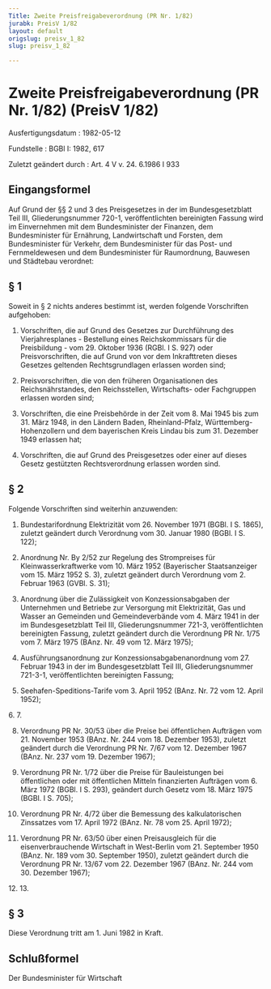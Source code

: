 ```yaml
---
Title: Zweite Preisfreigabeverordnung (PR Nr. 1/82)
jurabk: PreisV 1/82
layout: default
origslug: preisv_1_82
slug: preisv_1_82

---
```


# Zweite Preisfreigabeverordnung (PR Nr. 1/82) (PreisV 1/82)

Ausfertigungsdatum
:   1982-05-12

Fundstelle
:   BGBl I: 1982, 617

Zuletzt geändert durch
:   Art. 4 V v. 24. 6.1986 I 933


## Eingangsformel

Auf Grund der §§ 2 und 3 des Preisgesetzes in der im Bundesgesetzblatt
Teil III, Gliederungsnummer 720-1, veröffentlichten bereinigten
Fassung wird im Einvernehmen mit dem Bundesminister der Finanzen, dem
Bundesminister für Ernährung, Landwirtschaft und Forsten, dem
Bundesminister für Verkehr, dem Bundesminister für das Post- und
Fernmeldewesen und dem Bundesminister für Raumordnung, Bauwesen und
Städtebau verordnet:


## § 1

Soweit in § 2 nichts anderes bestimmt ist, werden folgende
Vorschriften aufgehoben:

1.  Vorschriften, die auf Grund des Gesetzes zur Durchführung des
    Vierjahresplanes - Bestellung eines Reichskommissars für die
    Preisbildung - vom 29. Oktober 1936 (RGBl. I S. 927) oder
    Preisvorschriften, die auf Grund von vor dem Inkrafttreten dieses
    Gesetzes geltenden Rechtsgrundlagen erlassen worden sind;


2.  Preisvorschriften, die von den früheren Organisationen des
    Reichsnährstandes, den Reichsstellen, Wirtschafts- oder Fachgruppen
    erlassen worden sind;


3.  Vorschriften, die eine Preisbehörde in der Zeit vom 8. Mai 1945 bis
    zum 31. März 1948, in den Ländern Baden, Rheinland-Pfalz, Württemberg-
    Hohenzollern und dem bayerischen Kreis Lindau bis zum 31. Dezember
    1949 erlassen hat;


4.  Vorschriften, die auf Grund des Preisgesetzes oder einer auf dieses
    Gesetz gestützten Rechtsverordnung erlassen worden sind.





## § 2

Folgende Vorschriften sind weiterhin anzuwenden:

1.  Bundestarifordnung Elektrizität vom 26. November 1971 (BGBl. I S.
    1865), zuletzt geändert durch Verordnung vom 30. Januar 1980 (BGBl. I
    S. 122);


2.  Anordnung Nr. By 2/52 zur Regelung des Strompreises für
    Kleinwasserkraftwerke vom 10. März 1952 (Bayerischer Staatsanzeiger
    vom 15. März 1952 S. 3), zuletzt geändert durch Verordnung vom 2.
    Februar 1963 (GVBl. S. 31);


3.  Anordnung über die Zulässigkeit von Konzessionsabgaben der Unternehmen
    und Betriebe zur Versorgung mit Elektrizität, Gas und Wasser an
    Gemeinden und Gemeindeverbände vom 4. März 1941 in der im
    Bundesgesetzblatt Teil III, Gliederungsnummer 721-3, veröffentlichten
    bereinigten Fassung, zuletzt geändert durch die Verordnung PR Nr. 1/75
    vom 7. März 1975 (BAnz. Nr. 49 vom 12. März 1975);


4.  Ausführungsanordnung zur Konzessionsabgabenanordnung vom 27. Februar
    1943 in der im Bundesgesetzblatt Teil III, Gliederungsnummer 721-3-1,
    veröffentlichten bereinigten Fassung;


5.  Seehafen-Speditions-Tarife vom 3. April 1952 (BAnz. Nr. 72 vom 12.
    April 1952);



6\.
7\.

8.  Verordnung PR Nr. 30/53 über die Preise bei öffentlichen Aufträgen vom
    21\. November 1953 (BAnz. Nr. 244 vom 18. Dezember 1953), zuletzt
    geändert durch die Verordnung PR Nr. 7/67 vom 12. Dezember 1967 (BAnz.
    Nr. 237 vom 19. Dezember 1967);


9.  Verordnung PR Nr. 1/72 über die Preise für Bauleistungen bei
    öffentlichen oder mit öffentlichen Mitteln finanzierten Aufträgen vom
    6\. März 1972 (BGBl. I S. 293), geändert durch Gesetz vom 18. März 1975
    (BGBl. I S. 705);


10. Verordnung PR Nr. 4/72 über die Bemessung des kalkulatorischen
    Zinssatzes vom 17. April 1972 (BAnz. Nr. 78 vom 25. April 1972);


11. Verordnung PR Nr. 63/50 über einen Preisausgleich für die
    eisenverbrauchende Wirtschaft in West-Berlin vom 21. September 1950
    (BAnz. Nr. 189 vom 30. September 1950), zuletzt geändert durch die
    Verordnung PR Nr. 13/67 vom 22. Dezember 1967 (BAnz. Nr. 244 vom 30.
    Dezember 1967);



12\.
13\.


## § 3

Diese Verordnung tritt am 1. Juni 1982 in Kraft.


## Schlußformel

Der Bundesminister für Wirtschaft

